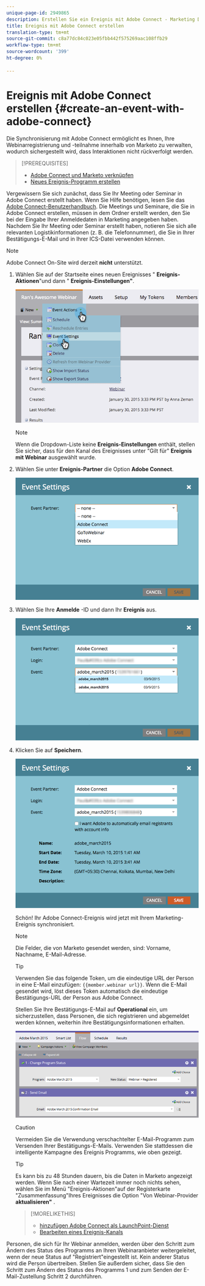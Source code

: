 ```yaml
---
unique-page-id: 2949865
description: Erstellen Sie ein Ereignis mit Adobe Connect - Marketing Docs - Produktdokumentation
title: Ereignis mit Adobe Connect erstellen
translation-type: tm+mt
source-git-commit: c8a77dc84c023e05fbb442f575269aac108ffb29
workflow-type: tm+mt
source-wordcount: '399'
ht-degree: 0%

---
```



# Ereignis mit Adobe Connect erstellen {#create-an-event-with-adobe-connect}

Die Synchronisierung mit Adobe Connect ermöglicht es Ihnen, Ihre Webinarregistrierung und -teilnahme innerhalb von Marketo zu verwalten, wodurch sichergestellt wird, dass Interaktionen nicht rückverfolgt werden.

>[!PREREQUISITES]
>
>* [Adobe Connect und Marketo verknüpfen](/help/marketo/product-docs/administration/additional-integrations/add-adobe-connect-as-a-launchpoint-service.md)
>* [Neues Ereignis-Programm erstellen](/help/marketo/product-docs/demand-generation/events/understanding-events/create-a-new-event-program.md)


Vergewissern Sie sich zunächst, dass Sie Ihr Meeting oder Seminar in Adobe Connect erstellt haben. Wenn Sie Hilfe benötigen, lesen Sie das [Adobe Connect-Benutzerhandbuch](http://help.adobe.com/en_US/connect/9.0/using/index.html). Die Meetings und Seminare, die Sie in Adobe Connect erstellen, müssen in dem Ordner erstellt werden, den Sie bei der Eingabe Ihrer Anmeldedaten in Marketing angegeben haben. Nachdem Sie Ihr Meeting oder Seminar erstellt haben, notieren Sie sich alle relevanten Logistikinformationen (z. B. die Telefonnummer), die Sie in Ihrer Bestätigungs-E-Mail und in Ihrer ICS-Datei verwenden können.

>[!NOTE]
>
>Adobe Connect On-Site wird derzeit **nicht** unterstützt.

1. Wählen Sie auf der Startseite eines neuen Ereignisses &quot; **Ereignis-Aktionen**&quot;und dann &quot; **Ereignis-Einstellungen&quot;**.

   ![](assets/image2015-1-30-15-3a34-3a28.png)

   >[!NOTE]
   >
   >Wenn die Dropdown-Liste keine **Ereignis-Einstellungen** enthält, stellen Sie sicher, dass für den Kanal des Ereignisses unter &quot;Gilt für&quot; **Ereignis mit Webinar** ausgewählt wurde.

1. Wählen Sie unter **Ereignis-Partner** die Option **Adobe Connect**.

   ![](assets/event-settings-adobe-connect.png)

1. Wählen Sie Ihre **Anmelde** -ID und dann Ihr **Ereignis** aus.

   ![](assets/event-settings-select-event-adobe-connect.png)

1. Klicken Sie auf **Speichern**.

   ![](assets/event-settings-overview.png)

   Schön! Ihr Adobe Connect-Ereignis wird jetzt mit Ihrem Marketing-Ereignis synchronisiert.

   >[!NOTE]
   >
   >Die Felder, die von Marketo gesendet werden, sind: Vorname, Nachname, E-Mail-Adresse.

   >[!TIP]
   >
   >Verwenden Sie das folgende Token, um die eindeutige URL der Person in eine E-Mail einzufügen: `{{member.webinar url}}`. Wenn die E-Mail gesendet wird, löst dieses Token automatisch die eindeutige Bestätigungs-URL der Person aus Adobe Connect.
   >
   >Stellen Sie Ihre Bestätigungs-E-Mail auf **Operational** ein, um sicherzustellen, dass Personen, die sich registrieren und abgemeldet werden können, weiterhin ihre Bestätigungsinformationen erhalten.

   ![](assets/adobe.png)

   >[!CAUTION]
   >
   >Vermeiden Sie die Verwendung verschachtelter E-Mail-Programm zum Versenden Ihrer Bestätigungs-E-Mails. Verwenden Sie stattdessen die intelligente Kampagne des Ereignis Programms, wie oben gezeigt.

   >[!TIP]
   >
   >Es kann bis zu 48 Stunden dauern, bis die Daten in Marketo angezeigt werden. Wenn Sie nach einer Wartezeit immer noch nichts sehen, wählen Sie im Menü &quot;Ereignis-Aktionen&quot;auf der Registerkarte &quot;Zusammenfassung&quot;Ihres Ereignisses die Option &quot;Von Webinar-Provider **aktualisieren&quot;** .

   >[!MORELIKETHIS]
   >
   > * [hinzufügen Adobe Connect als LaunchPoint-Dienst](../../../../product-docs/administration/additional-integrations/add-adobe-connect-as-a-launchpoint-service.md)
   > * [Bearbeiten eines Ereignis-Kanals](../../../../product-docs/demand-generation/events/understanding-events/edit-an-event-channel.md)


Personen, die sich für Ihr Webinar anmelden, werden über den Schritt zum Ändern des Status des Programms an Ihren Webinaranbieter weitergeleitet, wenn der neue Status auf &quot;Registriert&quot;eingestellt ist. Kein anderer Status wird die Person übertreiben. Stellen Sie außerdem sicher, dass Sie den Schritt zum Ändern des Status des Programms 1 und zum Senden der E-Mail-Zustellung Schritt 2 durchführen.
